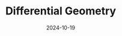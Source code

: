 ---
title: Differential Geometry
subtitle: 
permalink: /book-reviews/differential-geometry
date: 2024-10-19
last_modified_at: 2024-10-19
header_type:
---
